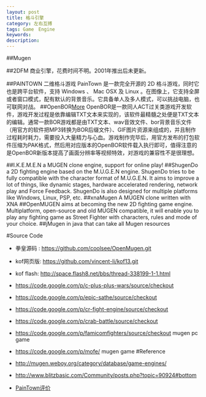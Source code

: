 ```yaml
---
layout: post
title: 格斗引擎
category: 左右互搏
tags: Game　Engine
keywords: 
description: 
---
```


##Mugen

##2DFM
商业引擎，花费时间不明。2001年推出后未更新。

##PAINTOWN
二维格斗游戏
PainTown 是一款完全开源的 2D 格斗游戏，同时它也是跨平台软件，支持 Windows 、 Mac OSX 及 Linux 。在图像上，它支持全屏或者窗口模式，配有默认的背景音乐。它具备单人及多人模式，可以挑战电脑，也可联网对战。
##OpenBOR[More](http://baike.baidu.com/view/2256250.htm?fr=aladdin)
OpenBOR是一款同人ACT过关类游戏开发软件，游戏开发过程是依靠编辑TXT文本来实现的，该软件最精髓之处便是TXT文本的编辑。通常一款BOR游戏都是由TXT文本、wav音效文件、bor背景音乐文件（用官方的软件把MP3转换为BOR后缀文件）、GIF图片资源来组成的，并且制作过程耗时耗力，需要投入大量精力与心血。游戏制作完毕后，用官方发布的打包软件压缩为PAK格式，然后用对应版本的OpenBOR软件载入执行即可，值得注意的是OpenBOR新版本提高了画面分辨率等视频特效，对游戏的兼容性不是很理想。

##I.K.E.M.E.N
a MUGEN clone engine, support for online play!
##ShugenDo
a 2D fighting engine based on the M.U.G.E.N engine. ShugenDo tries to be fully compatible with the character format of M.U.G.E.N. It aims to improve a lot of things, like dynamic stages, hardware accelerated rendering, network play and Force Feedback. ShugenDo is also designed for multiple platforms like Windows, Linux, PSP, etc.
##xnaMugen
A MUGEN clone written with XNA
##OpenMUGEN
aims at becoming the new 2D fighting game engine.
Multiplatform, open-source and old MUGEN compatible, it will enable you to play any fighting game as Street Fighter with characters, rules and mode of your choice.
##jMugen
in java that can take all Mugen resources

#Source Code
* 拳皇源码 : <https://github.com/coolsee/OpenMugen.git>
* kof网页版: <https://github.com/vincent-li/kof13.git> 
* kof flash: <http://space.flash8.net/bbs/thread-338199-1-1.html>
* <https://code.google.com/p/c-plus-plus-wars/source/checkout>
* <https://code.google.com/p/epic-sathe/source/checkout>
* <https://code.google.com/p/cr-fight-engine/source/checkout>
* <https://code.google.com/p/crab-battle/source/checkout>
* <https://code.google.com/p/famicomfighters/source/checkout> mugen pc game
* <https://code.google.com/p/mofe/> mugen game
#Reference

* <http://mugen.weboy.org/category/database/game-engines/>
* <http://www.blitzbasic.com/Community/posts.php?topic=90924#bottom>
* [PainTown评价](http://blog.csdn.net/langresser_king/article/details/12380717)